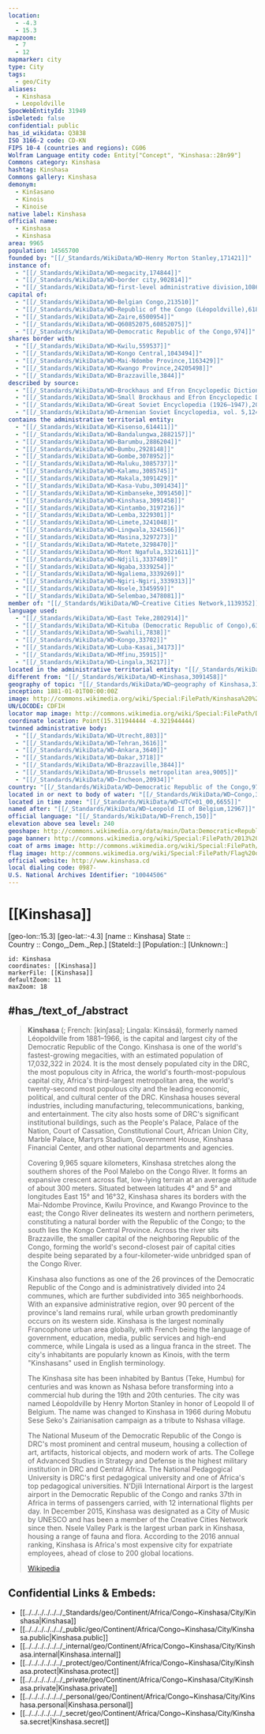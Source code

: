 ```yaml
---
location:
  - -4.3
  - 15.3
mapzoom:
  - 7
  - 12
mapmarker: city
type: City
tags:
  - geo/City
aliases:
  - Kinshasa
  - Leopoldville
SpocWebEntityId: 31949
isDeleted: false
confidential: public
has_id_wikidata: Q3838
ISO 3166-2 code: CD-KN
FIPS 10-4 (countries and regions): CG06
Wolfram Language entity code: Entity["Concept", "Kinshasa::28n99"]
Commons category: Kinshasa
hashtag: Kinshasa
Commons gallery: Kinshasa
demonym:
  - Kinŝasano
  - Kinois
  - Kinoise
native label: Kinshasa
official name:
  - Kinshasa
  - Kinshasa
area: 9965
population: 14565700
founded by: "[[/_Standards/WikiData/WD~Henry Morton Stanley,171421]]"
instance of:
  - "[[/_Standards/WikiData/WD~megacity,174844]]"
  - "[[/_Standards/WikiData/WD~border city,902814]]"
  - "[[/_Standards/WikiData/WD~first-level administrative division,10864048]]"
capital of:
  - "[[/_Standards/WikiData/WD~Belgian Congo,213510]]"
  - "[[/_Standards/WikiData/WD~Republic of the Congo (Léopoldville),618399]]"
  - "[[/_Standards/WikiData/WD~Zaire,6500954]]"
  - "[[/_Standards/WikiData/WD~Q60852075,60852075]]"
  - "[[/_Standards/WikiData/WD~Democratic Republic of the Congo,974]]"
shares border with:
  - "[[/_Standards/WikiData/WD~Kwilu,559537]]"
  - "[[/_Standards/WikiData/WD~Kongo Central,1043494]]"
  - "[[/_Standards/WikiData/WD~Mai-Ndombe Province,1163429]]"
  - "[[/_Standards/WikiData/WD~Kwango Province,24205498]]"
  - "[[/_Standards/WikiData/WD~Brazzaville,3844]]"
described by source:
  - "[[/_Standards/WikiData/WD~Brockhaus and Efron Encyclopedic Dictionary,602358]]"
  - "[[/_Standards/WikiData/WD~Small Brockhaus and Efron Encyclopedic Dictionary,19180675]]"
  - "[[/_Standards/WikiData/WD~Great Soviet Encyclopedia (1926–1947),20078554]]"
  - "[[/_Standards/WikiData/WD~Armenian Soviet Encyclopedia, vol. 5,124737632]]"
contains the administrative territorial entity:
  - "[[/_Standards/WikiData/WD~Kisenso,614411]]"
  - "[[/_Standards/WikiData/WD~Bandalungwa,2882157]]"
  - "[[/_Standards/WikiData/WD~Barumbu,2886204]]"
  - "[[/_Standards/WikiData/WD~Bumbu,2928148]]"
  - "[[/_Standards/WikiData/WD~Gombe,3078952]]"
  - "[[/_Standards/WikiData/WD~Maluku,3085737]]"
  - "[[/_Standards/WikiData/WD~Kalamu,3085745]]"
  - "[[/_Standards/WikiData/WD~Makala,3091429]]"
  - "[[/_Standards/WikiData/WD~Kasa-Vubu,3091434]]"
  - "[[/_Standards/WikiData/WD~Kimbanseke,3091450]]"
  - "[[/_Standards/WikiData/WD~Kinshasa,3091458]]"
  - "[[/_Standards/WikiData/WD~Kintambo,3197216]]"
  - "[[/_Standards/WikiData/WD~Lemba,3229301]]"
  - "[[/_Standards/WikiData/WD~Limete,3241048]]"
  - "[[/_Standards/WikiData/WD~Lingwala,3241566]]"
  - "[[/_Standards/WikiData/WD~Masina,3297273]]"
  - "[[/_Standards/WikiData/WD~Matete,3298470]]"
  - "[[/_Standards/WikiData/WD~Mont Ngafula,3321611]]"
  - "[[/_Standards/WikiData/WD~Ndjili,3337489]]"
  - "[[/_Standards/WikiData/WD~Ngaba,3339254]]"
  - "[[/_Standards/WikiData/WD~Ngaliema,3339269]]"
  - "[[/_Standards/WikiData/WD~Ngiri-Ngiri,3339313]]"
  - "[[/_Standards/WikiData/WD~Nsele,3345959]]"
  - "[[/_Standards/WikiData/WD~Selembao,3478081]]"
member of: "[[/_Standards/WikiData/WD~Creative Cities Network,1139352]]"
language used:
  - "[[/_Standards/WikiData/WD~East Teke,2802914]]"
  - "[[/_Standards/WikiData/WD~Kituba (Democratic Republic of Congo),63283489]]"
  - "[[/_Standards/WikiData/WD~Swahili,7838]]"
  - "[[/_Standards/WikiData/WD~Kongo,33702]]"
  - "[[/_Standards/WikiData/WD~Luba-Kasai,34173]]"
  - "[[/_Standards/WikiData/WD~Mfinu,35915]]"
  - "[[/_Standards/WikiData/WD~Lingala,36217]]"
located in the administrative territorial entity: "[[/_Standards/WikiData/WD~Kinshasa,2994115]]"
different from: "[[/_Standards/WikiData/WD~Kinshasa,3091458]]"
geography of topic: "[[/_Standards/WikiData/WD~geography of Kinshasa,3123267]]"
inception: 1881-01-01T00:00:00Z
image: http://commons.wikimedia.org/wiki/Special:FilePath/Kinshasa%20%26%20Brazzaville%20-%20ISS007-E-6305%20lrg.jpg
UN/LOCODE: CDFIH
locator map image: http://commons.wikimedia.org/wiki/Special:FilePath/Democratic%20Republic%20of%20the%20Congo%20%2826%20provinces%29%20-%20Kinshasa.svg
coordinate location: Point(15.311944444 -4.321944444)
twinned administrative body:
  - "[[/_Standards/WikiData/WD~Utrecht,803]]"
  - "[[/_Standards/WikiData/WD~Tehran,3616]]"
  - "[[/_Standards/WikiData/WD~Ankara,3640]]"
  - "[[/_Standards/WikiData/WD~Dakar,3718]]"
  - "[[/_Standards/WikiData/WD~Brazzaville,3844]]"
  - "[[/_Standards/WikiData/WD~Brussels metropolitan area,9005]]"
  - "[[/_Standards/WikiData/WD~Incheon,20934]]"
country: "[[/_Standards/WikiData/WD~Democratic Republic of the Congo,974]]"
located in or next to body of water: "[[/_Standards/WikiData/WD~Congo,3503]]"
located in time zone: "[[/_Standards/WikiData/WD~UTC+01_00,6655]]"
named after: "[[/_Standards/WikiData/WD~Leopold II of Belgium,12967]]"
official language: "[[/_Standards/WikiData/WD~French,150]]"
elevation above sea level: 240
geoshape: http://commons.wikimedia.org/data/main/Data:Democratic+Republic+of+the+Congo/Kinshasa+City.map
page banner: http://commons.wikimedia.org/wiki/Special:FilePath/2013%20Boulevard%20du%2030%20Juin%20Kinshasa%208756682965%20%28cropped%29.jpg
coat of arms image: http://commons.wikimedia.org/wiki/Special:FilePath/Coat%20of%20arms%20of%20Kinshasa.svg
flag image: http://commons.wikimedia.org/wiki/Special:FilePath/Flag%20of%20Kinshasa%2C%20DRC.svg
official website: http://www.kinshasa.cd
local dialing code: 0987-
U.S. National Archives Identifier: "10044506"
---
```


# [[Kinshasa]] 

[geo-lon::15.3] 
[geo-lat::-4.3] 
[name :: Kinshasa] 
State ::  
Country :: Congo,_Dem._Rep.] 
[StateId::] 
[Population::] 
[Unknown::] 


```leaflet
id: Kinshasa
coordinates: [[Kinshasa]] 
markerFile: [[Kinshasa]] 
defaultZoom: 11 
maxZoom: 18
```

## #has_/text_of_/abstract

> **Kinshasa** (; French: [kinʃasa]; Lingala: Kinsásá), formerly named Léopoldville from 1881–1966, is the capital and largest city of the Democratic Republic of the Congo. Kinshasa is one of the world's fastest-growing megacities, with an estimated population of 17,032,322 in 2024. It is the most densely populated city in the DRC, the most populous city in Africa, the world's fourth-most-populous capital city, Africa's third-largest metropolitan area, the world's twenty-second most populous city and the leading economic, political, and cultural center of the DRC. Kinshasa houses several industries, including manufacturing, telecommunications, banking, and entertainment. The city also hosts some of DRC's significant institutional buildings, such as the People's Palace, Palace of the Nation, Court of Cassation, Constitutional Court, African Union City, Marble Palace, Martyrs Stadium, Government House, Kinshasa Financial Center, and other national departments and agencies.
>
> Covering 9,965 square kilometers, Kinshasa stretches along the southern shores of the Pool Malebo on the Congo River. It forms an expansive crescent across flat, low-lying terrain at an average altitude of about 300 meters. Situated between latitudes 4° and 5° and longitudes East 15° and 16°32, Kinshasa shares its borders with the Mai-Ndombe Province, Kwilu Province, and Kwango Province to the east; the Congo River delineates its western and northern perimeters, constituting a natural border with the Republic of the Congo; to the south lies the Kongo Central Province. Across the river sits Brazzaville, the smaller capital of the neighboring Republic of the Congo, forming the world's second-closest pair of capital cities despite being separated by a four-kilometer-wide unbridged span of the Congo River.
>
> Kinshasa also functions as one of the 26 provinces of the Democratic Republic of the Congo and is administratively divided into 24 communes, which are further subdivided into 365 neighborhoods. With an expansive administrative region, over 90 percent of the province's land remains rural, while urban growth predominantly occurs on its western side. Kinshasa is the largest nominally Francophone urban area globally, with French being the language of government, education, media, public services and high-end commerce, while Lingala is used as a lingua franca in the street. The city's inhabitants are popularly known as Kinois, with the term "Kinshasans" used in English terminology.
>
> The Kinshasa site has  been inhabited by Bantus (Teke, Humbu) for centuries and was known as Nshasa before transforming into a commercial hub during the 19th and 20th centuries. The city was named Léopoldville by Henry Morton Stanley in honor of Leopold II of Belgium. The name was changed to Kinshasa in 1966 during Mobutu Sese Seko's Zairianisation campaign as a tribute to Nshasa village.
>
> The National Museum of the Democratic Republic of the Congo is DRC's most prominent and central museum, housing a collection of art, artifacts, historical objects, and modern work of arts. The College of Advanced Studies in Strategy and Defense is the highest military institution in DRC and Central Africa. The National Pedagogical University is DRC's first pedagogical university and one of Africa's top pedagogical universities. N'Djili International Airport is the largest airport in the Democratic Republic of the Congo and ranks 37th in Africa in terms of passengers carried, with 12 international flights per day. In December 2015, Kinshasa was designated as a City of Music by UNESCO and has been a member of the Creative Cities Network since then. Nsele Valley Park is the largest urban park in Kinshasa, housing a range of fauna and flora. According to the 2016 annual ranking, Kinshasa is Africa's most expensive city for expatriate employees, ahead of close to 200 global locations.
>
> [Wikipedia](https://en.wikipedia.org/wiki/Kinshasa) 

## Confidential Links & Embeds: 
- [[../../../../../../_Standards/geo/Continent/Africa/Congo~Kinshasa/City/Kinshasa|Kinshasa]] 
- [[../../../../../../_public/geo/Continent/Africa/Congo~Kinshasa/City/Kinshasa.public|Kinshasa.public]] 
- [[../../../../../../_internal/geo/Continent/Africa/Congo~Kinshasa/City/Kinshasa.internal|Kinshasa.internal]] 
- [[../../../../../../_protect/geo/Continent/Africa/Congo~Kinshasa/City/Kinshasa.protect|Kinshasa.protect]] 
- [[../../../../../../_private/geo/Continent/Africa/Congo~Kinshasa/City/Kinshasa.private|Kinshasa.private]] 
- [[../../../../../../_personal/geo/Continent/Africa/Congo~Kinshasa/City/Kinshasa.personal|Kinshasa.personal]] 
- [[../../../../../../_secret/geo/Continent/Africa/Congo~Kinshasa/City/Kinshasa.secret|Kinshasa.secret]] 
